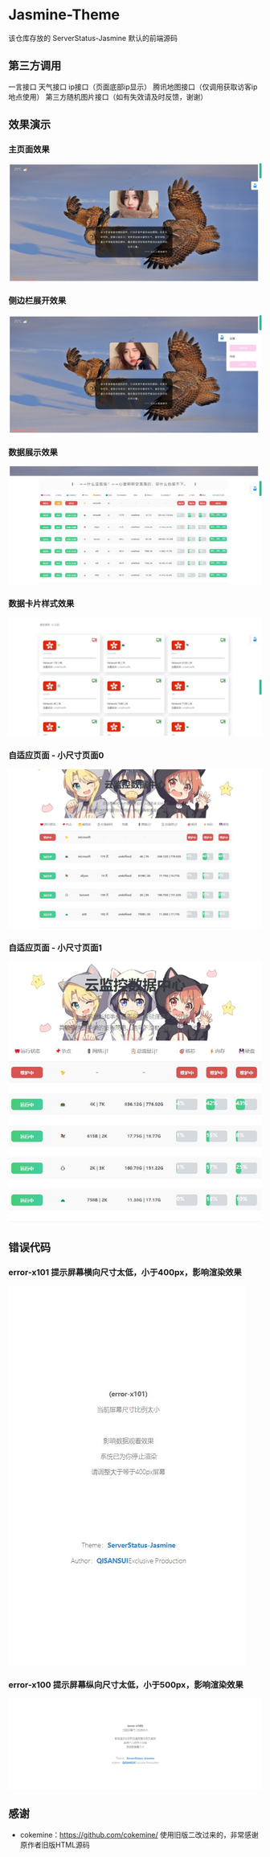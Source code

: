 # Jasmine-Theme

该仓库存放的 ServerStatus-Jasmine 默认的前端源码

## 第三方调用
 
 一言接口
 天气接口
 ip接口（页面底部ip显示）
 腾讯地图接口（仅调用获取访客ip地点使用）
 第三方随机图片接口（如有失效请及时反馈，谢谢）

## 效果演示

 ### 主页面效果
![](https://raw.githubusercontent.com/Spritesmine/Jasmine-Theme/master/Jasmine-Theme/Jasmine-Theme%20(1).jpg)


 ### 侧边栏展开效果
![](https://raw.githubusercontent.com/Spritesmine/Jasmine-Theme/master/Jasmine-Theme/Jasmine-Theme%20(2).jpg)


 ### 数据展示效果
![](https://raw.githubusercontent.com/Spritesmine/Jasmine-Theme/master/Jasmine-Theme/Jasmine-Theme%20(3).jpg)


 ### 数据卡片样式效果
![](https://raw.githubusercontent.com/Spritesmine/Jasmine-Theme/master/Jasmine-Theme/Jasmine-Theme%20(4).jpg)


 ### 自适应页面 - 小尺寸页面0
![](https://raw.githubusercontent.com/Spritesmine/Jasmine-Theme/master/Jasmine-Theme/Jasmine-Theme%20(5).jpg)


 ### 自适应页面 - 小尺寸页面1
![](https://raw.githubusercontent.com/Spritesmine/Jasmine-Theme/master/Jasmine-Theme/Jasmine-Theme%20(6).jpg)


## 错误代码

 ### error-x101 提示屏幕横向尺寸太低，小于400px，影响渲染效果
 ![](https://raw.githubusercontent.com/Spritesmine/Jasmine-Theme/master/Jasmine-Theme/Jasmine-Theme%20(7).jpg)
 
 
 ### error-x100 提示屏幕纵向尺寸太低，小于500px，影响渲染效果
 ![](https://raw.githubusercontent.com/Spritesmine/Jasmine-Theme/master/Jasmine-Theme/Jasmine-Theme%20(8).jpg)
 
 ## 感谢
 
* cokemine：https://github.com/cokemine/  使用旧版二改过来的，非常感谢原作者旧版HTML源码
